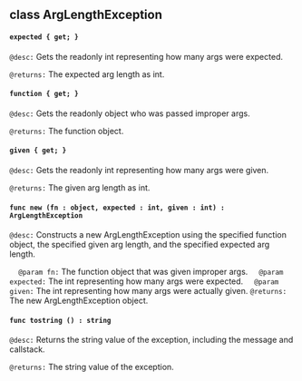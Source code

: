 ## class ArgLengthException

#### ```expected { get; }```


```@desc:``` Gets the readonly int representing how many args were expected.

```@returns:``` The expected arg length as int.

#### ```function { get; }```


```@desc:``` Gets the readonly object who was passed improper args.

```@returns:``` The function object.

#### ```given { get; }```


```@desc:``` Gets the readonly int representing how many args were given.

```@returns:``` The given arg length as int.

#### ```func new (fn : object, expected : int, given : int) : ArgLengthException```


```@desc:``` Constructs a new ArgLengthException using the specified function object, the specified given arg length, and the specified expected arg length.

&nbsp;&nbsp;&nbsp;&nbsp;```@param fn:``` The function object that was given improper args.
&nbsp;&nbsp;&nbsp;&nbsp;```@param expected:``` The int representing how many args were expected.
&nbsp;&nbsp;&nbsp;&nbsp;```@param given:``` The int representing how many args were actually given.
```@returns:``` The new ArgLengthException object.

#### ```func tostring () : string```


```@desc:``` Returns the string value of the exception, including the message and callstack.

```@returns:``` The string value of the exception.

